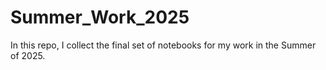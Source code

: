 # Summer_Work_2025
In this repo, I collect the final set of notebooks for my work in the Summer of 2025. 
